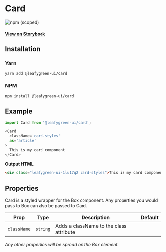 # Card

![npm (scoped)](https://img.shields.io/npm/v/@leafygreen-ui/card.svg)

#### [View on Storybook](https://mongodb.github.io/leafygreen-ui/?path=/story/card--default)

## Installation

### Yarn

```shell
yarn add @leafygreen-ui/card
```

### NPM

```shell
npm install @leafygreen-ui/card
```

## Example

```Javascript
import Card from '@leafygreen-ui/card';

<Card
  className='card-styles'
  as='article'
>
  This is my card component
</Card>
```

**Output HTML**

```HTML
<div class="leafygreen-ui-1lu17q2 card-styles">This is my card component</div>
```

## Properties

Card is a styled wrapper for the Box component. Any properties you would pass to Box can also be passed to Card.

| Prop        | Type     | Description                             | Default |
| ----------- | -------- | --------------------------------------- | ------- |
| `className` | `string` | Adds a className to the class attribute |         |

_Any other properties will be spread on the Box element._

